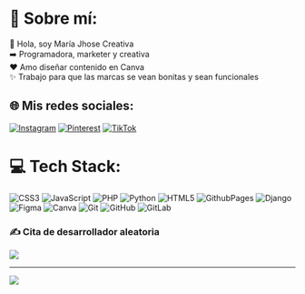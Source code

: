 # 💫 Sobre mí:
👋 Hola, soy María Jhose Creativa<br>
➡️ Programadora, marketer y creativa<br>
❤️ Amo diseñar contenido en Canva<br>
✨ Trabajo para que las marcas se vean bonitas y sean funcionales


## 🌐 Mis redes sociales:
[![Instagram](https://img.shields.io/badge/Instagram-%23E4405F.svg?logo=Instagram&logoColor=white)](https://instagram.com/mariajhosecreativa) [![Pinterest](https://img.shields.io/badge/Pinterest-%23E60023.svg?logo=Pinterest&logoColor=white)](https://pinterest.com/mariajhosecreativa) [![TikTok](https://img.shields.io/badge/TikTok-%23000000.svg?logo=TikTok&logoColor=white)](https://tiktok.com/@mariajhosecreativa) 

# 💻 Tech Stack:
![CSS3](https://img.shields.io/badge/css3-%231572B6.svg?style=flat-square&logo=css3&logoColor=white) ![JavaScript](https://img.shields.io/badge/javascript-%23323330.svg?style=flat-square&logo=javascript&logoColor=%23F7DF1E) ![PHP](https://img.shields.io/badge/php-%23777BB4.svg?style=flat-square&logo=php&logoColor=white) ![Python](https://img.shields.io/badge/python-3670A0?style=flat-square&logo=python&logoColor=ffdd54) ![HTML5](https://img.shields.io/badge/html5-%23E34F26.svg?style=flat-square&logo=html5&logoColor=white) ![GithubPages](https://img.shields.io/badge/github%20pages-121013?style=flat-square&logo=github&logoColor=white) ![Django](https://img.shields.io/badge/django-%23092E20.svg?style=flat-square&logo=django&logoColor=white) ![Figma](https://img.shields.io/badge/figma-%23F24E1E.svg?style=flat-square&logo=figma&logoColor=white) ![Canva](https://img.shields.io/badge/Canva-%2300C4CC.svg?style=flat-square&logo=Canva&logoColor=white) ![Git](https://img.shields.io/badge/git-%23F05033.svg?style=flat-square&logo=git&logoColor=white) ![GitHub](https://img.shields.io/badge/github-%23121011.svg?style=flat-square&logo=github&logoColor=white) ![GitLab](https://img.shields.io/badge/gitlab-%23181717.svg?style=flat-square&logo=gitlab&logoColor=white)

### ✍️ Cita de desarrollador aleatoria
![](https://quotes-github-readme.vercel.app/api?type=horizontal&theme=light)

---
[![](https://visitcount.itsvg.in/api?id=mariajhosecreativa&icon=7&color=5)](https://visitcount.itsvg.in)

<!-- Proudly created with GPRM ( https://gprm.itsvg.in ) -->
